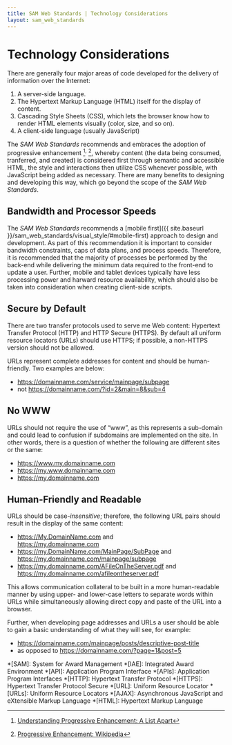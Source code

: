 ```yaml
---
title: SAM Web Standards | Technology Considerations
layout: sam_web_standards
---
```

# Technology Considerations

There are generally four major areas of code developed for the delivery of information over the Internet:

1. A server-side language.
2. The Hypertext Markup Language (HTML) itself for the display of content.
3. Cascading Style Sheets (CSS), which lets the browser know how to render HTML elements visually (color, size, and so on).
4. A client-side language (usually JavaScript)

The *SAM Web Standards* recommends and embraces the adoption of progressive enhancement [^ProgressiveEnhancement1]<sup>,</sup> [^ProgressiveEnhancement2], whereby content (the data being consumed, tranferred, and created) is considered first through semantic and accessible HTML, the style and interactions then utilize CSS whenever possible, with JavaScript being added as necessary. There are many benefits to designing and developing this way, which go beyond the scope of the *SAM Web Standards*.

## Bandwidth and Processor Speeds

The *SAM Web Standards* recommends a [mobile first]({{ site.baseurl }}/sam_web_standards/visual_style/#mobile-first) approach to design and development. As part of this recommendation it is important to consider bandwidth constraints, caps of data plans, and process speeds. Therefore, it is recommended that the majority of processes be performed by the back-end while delivering the minimum data required to the front-end to update a user. Further, mobile and tablet devices typically have less processing power and harward resource availability, which should also be taken into consideration when creating client-side scripts.

## Secure by Default

There are two transfer protocols used to serve me Web content: Hypertext Transfer Protocol (HTTP) and HTTP Secure (HTTPS). By default all uniform resource locators (URLs) should use HTTPS; if possible, a non-HTTPS version should not be allowed.

URLs represent complete addresses for content and should be human-friendly. Two examples are below:

* https://domainname.com/service/mainpage/subpage
* not https://domainname.com/?id=2&main=8&sub=4

## No WWW

URLs should not require the use of “www”, as this represents a sub-domain and could lead to confusion if subdomains are implemented on the site. In other words, there is a question of whether the following are different sites or the same:

* https://www.my.domainname.com
* https://my.www.domainname.com
* https://my.domainname.com

## Human-Friendly and Readable

URLs should be case-*insensitive*; therefore, the following URL pairs should result in the display of the same content:

* https://My.DomainName.com and<br>https://my.domainname.com
* https://my.DomainName.com/MainPage/SubPage and<br>https://my.domainname.com/mainpage/subpage
* https://my.domainname.com/AFileOnTheServer.pdf and<br>https://my.domainname.com/afileontheserver.pdf

This allows communication collateral to be built in a more human-readable manner by using upper- and lower-case letters to separate words within URLs while simultaneously allowing direct copy and paste of the URL into a browser.

Further, when developing page addresses and URLs a user should be able to gain a basic understanding of what they will see, for example:

* https://domainname.com/mainpage/posts/descriptive-post-title
* as opposed to https://domainname.com/?page=1&post=5

[^AddressNames]: While there are some differences in the details of these terms, for the most part, they can be used interchangibly: URL, URI, Address, Path, Route, and others.
[^ProgressiveEnhancement1]: [Understanding Progressive Enhancement: A List Apart](http://alistapart.com/article/understandingprogressiveenhancement)
[^ProgressiveEnhancement2]: [Progressive Enhancement: Wikipedia](https://en.wikipedia.org/wiki/Progressive_enhancement)

*[SAM]: System for Award Management
*[IAE]: Integrated Award Environment
*[API]: Application Program Interface
*[APIs]: Application Program Interfaces
*[HTTP]: Hypertext Transfer Protocol
*[HTTPS]: Hypertext Transfer Protocol Secure
*[URL]: Uniform Resource Locator
*[URLs]: Uniform Resource Locators
*[AJAX]: Asynchronous JavaScript and eXtensible Markup Language
*[HTML]: Hypertext Markup Language